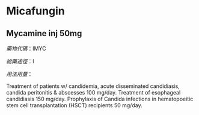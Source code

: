 # Micafungin

## Mycamine inj 50mg

*藥物代碼*：IMYC

*給藥途徑*：I

*用法用量*：

Treatment of patients w/ candidemia, acute disseminated candidiasis, candida peritonitis & abscesses 100 mg/day. 
Treatment of esophageal candidiasis 150 mg/day. 
Prophylaxis of Candida infections in hematopoeitic stem cell transplantation (HSCT) recipients 50 mg/day.

